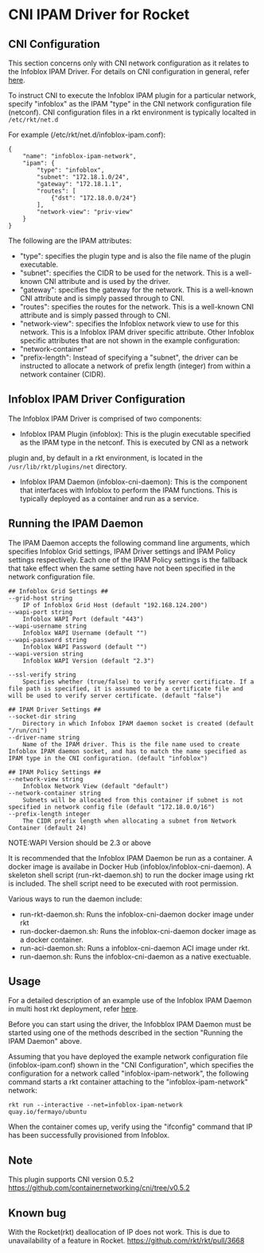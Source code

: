 CNI IPAM Driver for Rocket
==============================

CNI Configuration
-----------------
This section concerns only with CNI network configuration as it relates to the Infoblox IPAM Driver.
For details on CNI configuration in general, refer [here](https://github.com/containernetworking/cni/blob/master/README.md).

To instruct CNI to execute the Infoblox IPAM plugin for a particular network, specify "infoblox" as the IPAM "type"
in the CNI network configuration file (netconf). CNI configuration files in a rkt environment is typically
localted in ```/etc/rkt/net.d```

For example (/etc/rkt/net.d/infoblox-ipam.conf):

```
{
    "name": "infoblox-ipam-network",
    "ipam": {
        "type": "infoblox",
        "subnet": "172.18.1.0/24",
		"gateway": "172.18.1.1",
		"routes": [
			{"dst": "172.18.0.0/24"}
		],
		"network-view": "priv-view"
    }
}
```

The following are the IPAM attributes:
- "type": specifies the plugin type and is also the file name of the plugin executable.
- "subnet": specifies the CIDR to be used for the network. This is a well-known CNI attribute and is used by the driver.
- "gateway": specifies the gateway for the network. This is a well-known CNI attribute and is simply passed through to CNI.
- "routes": specifies the routes for the network. This is a well-known CNI attribute and is simply passed through to CNI.
- "network-view": specifies the Infoblox network view to use for this network. This is a Infoblox IPAM driver specific attribute.
Other Infoblox specific attributes that are not shown in the example configuration:
- "network-container"
- "prefix-length": Instead of specifying a "subnet", the driver can be instructed to allocate a network of prefix length (integer) from within a network container (CIDR).

Infoblox IPAM Driver Configuration
----------------------------------
The Infoblox IPAM Driver is comprised of two components:
- Infoblox IPAM Plugin (infoblox):
  This is the plugin executable specified as the IPAM type in the netconf. This is executed by CNI as a network

plugin and, by default in a rkt environment, is located in the ```/usr/lib/rkt/plugins/net``` directory.
- Infoblox IPAM Daemon (infoblox-cni-daemon):
  This is the component that interfaces with Infoblox to perform the IPAM functions. This is typically deployed
as a container and run as a service.

Running the IPAM Daemon
-----------------------
The IPAM Daemon accepts the following command line arguments, which specifies Infoblox Grid settings, IPAM Driver
settings and IPAM Policy settings respectively. Each one of the IPAM Policy settings is the fallback that take
effect when the same setting have not been specified in the network configuration file.

```
## Infoblox Grid Settings ##
--grid-host string
	IP of Infoblox Grid Host (default "192.168.124.200")
--wapi-port string
	Infoblox WAPI Port (default "443")
--wapi-username string
	Infoblox WAPI Username (default "")
--wapi-password string
	Infoblox WAPI Password (default "")
--wapi-version string
	Infoblox WAPI Version (default "2.3")

--ssl-verify string
	Specifies whether (true/false) to verify server certificate. If a file path is specified, it is assumed to be a certificate file and will be used to verify server certificate. (default "false")

## IPAM Driver Settings ##
--socket-dir string
	Directory in which Infobox IPAM daemon socket is created (default "/run/cni")
--driver-name string
	Name of the IPAM driver. This is the file name used to create Infoblox IPAM daemon socket, and has to match the name specified as IPAM type in the CNI configuration. (default "infoblox")

## IPAM Policy Settings ##
--network-view string
	Infoblox Network View (default "default")
--network-container string
	Subnets will be allocated from this container if subnet is not specified in network config file (default "172.18.0.0/16")
--prefix-length integer
	The CIDR prefix length when allocating a subnet from Network Container (default 24)
```
NOTE:WAPI Version should be 2.3 or above

It is recommended that the Infoblox IPAM Daemon be run as a container. A docker image is availabe in Docker Hub
(infoblox/infoblox-cni-daemon). A skeleton shell script (run-rkt-daemon.sh) to run the docker image using rkt is
included. The shell script need to be executed with root permission.

Various ways to run the daemon include:
- run-rkt-daemon.sh:
  Runs the infoblox-cni-daemon docker image under rkt
- run-docker-daemon.sh:
  Runs the infoblox-cni-daemon docker image as a docker container.
- run-aci-daemon.sh:
  Runs a infoblox-cni-daemon ACI image under rkt.
- run-daemon.sh:
  Runs the infoblox-cni-daemon as a native exectuable.

Usage
-----
For a detailed description of an example use of the Infoblox IPAM Daemon in multi host rkt deployment, refer [here](https://community.infoblox.com/t5/Community-Blog/CNI-Networking-and-IPAM/ba-p/7828).

Before you can start using the driver, the Infobblox IPAM Daemon must be started using one of the methods
described in the section "Running the IPAM Daemon" above.

Assuming that you have deployed the example network configuration file (infoblox-ipam.conf) shown in the
"CNI Configuration", which specifies the configuration for a network called "infoblox-ipam-network", the following command starts a
rkt container attaching to the "infoblox-ipam-network" network:

```
rkt run --interactive --net=infoblox-ipam-network quay.io/fermayo/ubuntu
```

When the container comes up, verify using the "ifconfig" command that IP has been successfully provisioned
from Infoblox.

Note
-----
This plugin supports CNI version 0.5.2 https://github.com/containernetworking/cni/tree/v0.5.2

Known bug
---------
With the Rocket(rkt) deallocation of IP does not work. This is due to unavailability of a feature in Rocket. https://github.com/rkt/rkt/pull/3668
